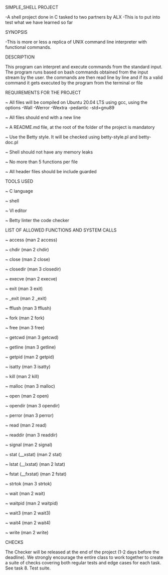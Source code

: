 SIMPLE_SHELL PROJECT

-A shell project done in C tasked to two partners by ALX
-This is to put into test what we have learned so far

SYNOPSIS

-This is more or less a replica of UNIX command line interpreter with functional commands.

DESCRIPTION

This program can interpret and execute commands from the standard input. The program runs based on bash commands obtained from the input stream by the user. the commands are then read line by line and if its a valid command it gets executed by the program from the terminal or file

REQUIREMENTS FOR THE PROJECT

~ All files will be compiled on Ubuntu 20.04 LTS using gcc, using the options -Wall -Werror -Wextra -pedantic -std=gnu89

~ All files should end with a new line

~ A README.md file, at the root of the folder of the project is mandatory

~ Use the Betty style. It will be checked using betty-style.pl and betty-doc.pl

~ Shell should not have any memory leaks

~ No more than 5 functions per file

~ All header files should be include guarded

TOOLS USED

~ C language

~ shell

~ VI editor

~ Betty linter the code checker

LIST OF ALLOWED FUNCTIONS AND SYSTEM CALLS

~ access (man 2 access)

~ chdir (man 2 chdir)

~ close (man 2 close)

~ closedir (man 3 closedir)

~ execve (man 2 execve)

~ exit (man 3 exit)

~ _exit (man 2 _exit)

~ fflush (man 3 fflush)

~ fork (man 2 fork)

~ free (man 3 free)

~ getcwd (man 3 getcwd)

~ getline (man 3 getline)

~ getpid (man 2 getpid)

~ isatty (man 3 isatty)

~ kill (man 2 kill)

~ malloc (man 3 malloc)

~ open (man 2 open)

~ opendir (man 3 opendir)

~ perror (man 3 perror)

~ read (man 2 read)

~ readdir (man 3 readdir)

~ signal (man 2 signal)

~ stat (__xstat) (man 2 stat)

~ lstat (__lxstat) (man 2 lstat)

~ fstat (__fxstat) (man 2 fstat)

~ strtok (man 3 strtok)

~ wait (man 2 wait)

~ waitpid (man 2 waitpid)

~ wait3 (man 2 wait3)

~ wait4 (man 2 wait4)

~ write (man 2 write)


CHECKS

The Checker will be released at the end of the project (1-2 days before the deadline). We strongly encourage the entire class to work together to create a suite of checks covering both regular tests and edge cases for each task. See task 8. Test suite.

